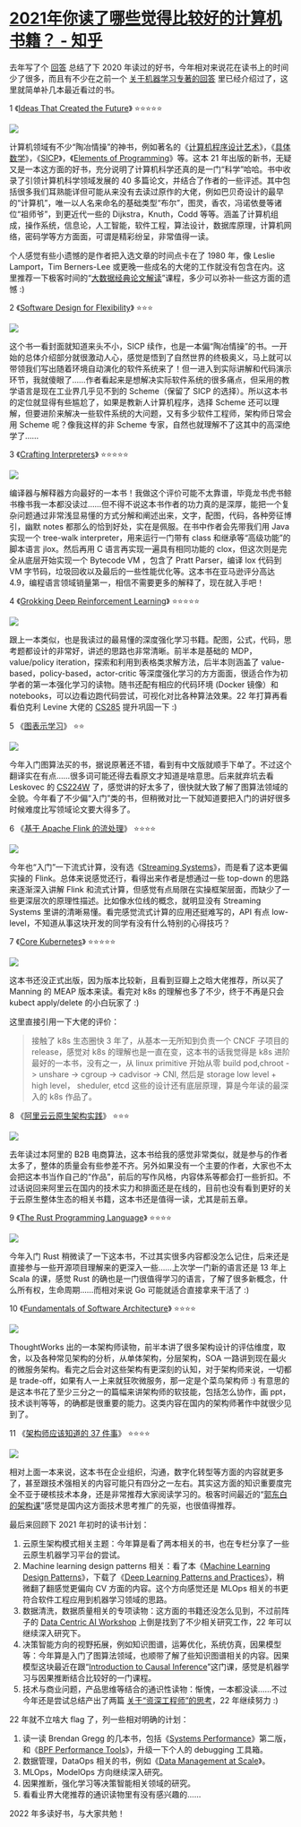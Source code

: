 # [2021年你读了哪些觉得比较好的计算机书籍？ - 知乎](https://www.zhihu.com/question/459130825/answer/2296538345)

去年写了个 [回答](https://www.zhihu.com/question/427062662/answer/1654558524) 总结了下 2020 年读过的好书，今年相对来说花在读书上的时间少了很多，而且有不少在之前一个 [关于机器学习专著的回答](https://www.zhihu.com/question/465489928/answer/1981644390) 里已经介绍过了，这里就简单补几本最近看过的书。

1 《[Ideas That Created the Future](https://book.douban.com/subject/35361700/)》 ⭐⭐⭐⭐⭐

![](https://pic3.zhimg.com/50/v2-af6423ddbb32d6d35d12e1c523038401_720w.jpg?source=1940ef5c)

计算机领域有不少“陶冶情操”的神书，例如著名的《[计算机程序设计艺术](https://book.douban.com/subject/26681685/)》，《[具体数学](https://book.douban.com/subject/21323941/)》，《[SICP](https://book.douban.com/subject/1148282/)》，《[Elements of Programming](https://book.douban.com/subject/7564093/)》等。这本 21 年出版的新书，无疑又是一本这方面的好书，充分说明了计算机科学还真的是一门“科学”哈哈。书中收录了引领计算机科学领域发展的 40 多篇论文，并结合了作者的一些评述。其中包括很多我们耳熟能详但可能从来没有去读过原作的大佬，例如巴贝奇设计的最早的“计算机”，唯一以人名来命名的基础类型“布尔”，图灵，香农，冯诺依曼等诸位“祖师爷”，到更近代一些的 Dijkstra，Knuth，Codd 等等。涵盖了计算机组成，操作系统，信息论，人工智能，软件工程，算法设计，数据库原理，计算机网络，密码学等方方面面，可谓是精彩纷呈，非常值得一读。

个人感觉有些小遗憾的是作者把入选文章的时间点卡在了 1980 年，像 Leslie Lamport，Tim Berners-Lee 或更晚一些成名的大佬的工作就没有包含在内。这里推荐一下极客时间的“[大数据经典论文解读](https://time.geekbang.org/column/intro/100091101)”课程，多少可以弥补一些这方面的遗憾 :)

2 《[Software Design for Flexibility](https://book.douban.com/subject/35279131/)》 ⭐⭐⭐

![](https://pica.zhimg.com/50/v2-9490c238f21d6b21bfabd5c67657557f_720w.jpg?source=1940ef5c)

这个书一看封面就知道来头不小，SICP 续作，也是一本偏“陶冶情操”的书。一开始的总体介绍部分就很激动人心，感觉是悟到了自然世界的终极奥义，马上就可以带领我们写出随着环境自动演化的软件系统来了！但一进入到实际讲解和代码演示环节，我就傻眼了……作者看起来是想解决实际软件系统的很多痛点，但采用的教学语言是现在工业界几乎见不到的 Scheme（保留了 SICP 的选择）。所以这本书的定位就显得有些尴尬了，如果是教新人计算机程序，选择 Scheme 还可以理解，但要进阶来解决一些软件系统的大问题，又有多少软件工程师，架构师日常会用 Scheme 呢？像我这样的非 Scheme 专家，自然也就理解不了这其中的高深绝学了……

3 《[Crafting Interpreters](https://book.douban.com/subject/35548379/)》 ⭐⭐⭐⭐⭐

![](https://pica.zhimg.com/50/v2-4299db8251534d162d09bfd858f962db_720w.jpg?source=1940ef5c)

编译器与解释器方向最好的一本书！我做这个评价可能不太靠谱，毕竟龙书虎书鲸书橡书我一本都没读过……但不得不说这本书作者的功力真的是深厚，能把一个复杂问题通过非常浅显易懂的方式分解和阐述出来，文字，配图，代码，各种旁征博引，幽默 notes 都那么的恰到好处，实在是佩服。在书中作者会先带我们用 Java 实现一个 tree-walk interpreter，用来运行一门带有 class 和继承等“高级功能”的脚本语言 jlox。然后再用 C 语言再实现一遍具有相同功能的 clox，但这次则是完全从底层开始实现一个 Bytecode VM ，包含了 Pratt Parser，编译 lox 代码到 VM 字节码，垃圾回收以及最后的一些性能优化等。这本书在亚马逊评分高达 4.9，编程语言领域销量第一，相信不需要更多的解释了，现在就入手吧！

4 《[Grokking Deep Reinforcement Learning](https://book.douban.com/subject/35238587/)》 ⭐⭐⭐⭐⭐

![](https://pic1.zhimg.com/50/v2-528eb0d6c3fa61171258e685d98953cc_720w.jpg?source=1940ef5c)

跟上一本类似，也是我读过的最易懂的深度强化学习书籍。配图，公式，代码，思考题都设计的非常好，讲述的思路也非常清晰。前半本是基础的 MDP，value/policy iteration，探索和利用到表格类求解方法，后半本则涵盖了 value-based，policy-based，actor-critic 等深度强化学习的方方面面，很适合作为初学者的第一本强化学习的读物。随书还配有相应的代码环境 (Docker 镜像）和 notebooks，可以边看边跑代码尝试，可视化对比各种算法效果。22 年打算再看看伯克利 Levine 大佬的 [CS285](https://rail.eecs.berkeley.edu/deeprlcourse/) 提升巩固一下 :)

5 《[图表示学习](https://book.douban.com/subject/35478592/)》 ⭐⭐

![](https://pic3.zhimg.com/50/v2-bb49c17e746c734c0e7b847020526c24_720w.jpg?source=1940ef5c)

今年入门图算法买的书，据说原著还不错，看到有中文版就顺手下单了。不过这个翻译实在有点……很多词可能还得去看原文才知道是啥意思。后来就弃坑去看 Leskovec 的 [CS224W](http://web.stanford.edu/class/cs224w/) 了，感觉讲的好太多了，很快就大致了解了图算法领域的全貌。今年看了不少偏“入门”类的书，但稍微对比一下就知道要把入门的讲好很多时候难度比写领域论文要大得多了。

6 《[基于 Apache Flink 的流处理](https://book.douban.com/subject/34912177/)》 ⭐⭐⭐⭐

![](https://pic1.zhimg.com/50/v2-02fc095643d3e51aa6346634106b9988_720w.jpg?source=1940ef5c)

今年也“入门”一下流式计算，没有选《[Streaming Systems](https://book.douban.com/subject/27080632/)》，而是看了这本更偏实操的 Flink。总体来说感觉还行，看得出来作者是想通过一些 top-down 的思路来逐渐深入讲解 Flink 和流式计算，但感觉有点局限在实操框架层面，而缺少了一些更深层次的原理性描述。比如像水位线的概念，就明显没有 Streaming Systems 里讲的清晰易懂。看完感觉流式计算的应用还挺难写的，API 有点 low-level，不知道从事这块开发的同学有没有什么特别的心得技巧？

7 《[Core Kubernetes](https://book.douban.com/subject/34899192/)》 ⭐⭐⭐⭐⭐

![](https://pica.zhimg.com/50/v2-fc0ecff9452c1b792ba98d5732448321_720w.jpg?source=1940ef5c)

这本书还没正式出版，因为版本比较新，且看到豆瓣上之晗大佬推荐，所以买了 Manning 的 MEAP 版本来读。看完对 k8s 的理解也多了不少，终于不再是只会 kubect apply/delete 的小白玩家了 :)

这里直接引用一下大佬的评价：

> 接触了 k8s 生态圈快 3 年了，从基本一无所知到负责一个 CNCF 子项目的 release，感觉对 k8s 的理解也是一直在变，这本书的话我觉得是 k8s 进阶最好的一本书，没有之一，从 linux primitive 开始从零 build pod,chroot -> unshare -> cgroup -> cadvisor -> CNI, 然后是 storage low level + high level， sheduler, etcd 这些的设计还有底层原理，算是今年读的最深入的 k8s 作品了。  

8 《[阿里云云原生架构实践](https://book.douban.com/subject/35469552/)》 ⭐⭐⭐

![](https://pic1.zhimg.com/50/v2-0d3da2f1044d5e2f0d4387e8ab21231b_720w.jpg?source=1940ef5c)

去年读过本阿里的 B2B 电商算法，这本书给我的感觉非常类似，就是参与的作者太多了，整体的质量会有些参差不齐。另外如果没有一个主要的作者，大家也不太会把这本书当作自己的“作品”，前后的写作风格，内容体系等都会打一些折扣。不过话说回来阿里云在国内的技术实力和排面还是在线的，目前也没有看到更好的关于云原生整体生态的相关书籍，这本书还是值得一读，尤其是前五章。

9 《[The Rust Programming Language](https://book.douban.com/subject/27013197/)》 ⭐⭐⭐⭐

![](https://pic1.zhimg.com/50/v2-bf5a4de10f7bd29cb30928ac3611a0b8_720w.jpg?source=1940ef5c)

今年入门 Rust 稍微读了一下这本书，不过其实很多内容都没怎么记住，后来还是直接参与一些开源项目理解来的更深入一些……上次学一门新的语言还是 13 年上 Scala 的课，感觉 Rust 的确也是一门很值得学习的语言，了解了很多新概念，什么所有权，生命周期……而相对来说 Go 可能就适合直接拿来干活了 :)

10 《[Fundamentals of Software Architecture](https://book.douban.com/subject/34464806/)》 ⭐⭐⭐⭐

![](https://pic2.zhimg.com/50/v2-8a5d8257b19f7629cbeb1042e9b5dd31_720w.jpg?source=1940ef5c)

ThoughtWorks 出的一本架构师读物，前半本讲了很多架构设计的评估维度，取舍，以及各种常见架构的分析，从单体架构，分层架构，SOA 一路讲到现在最火的微服务架构。看完之后会对这些架构有更深刻的认知，对于架构师来说，一切都是 trade-off，如果有人一上来就狂吹微服务，那一定是个菜鸟架构师 :) 有意思的是这本书花了至少三分之一的篇幅来讲架构师的软技能，包括怎么协作，画 ppt，技术谈判等等，的确都是很重要的能力。这类内容在国内的架构师著作中就很少见到了。

11 《[架构师应该知道的 37 件事](https://book.douban.com/subject/35062026/)》 ⭐⭐⭐⭐

![](https://pic3.zhimg.com/50/v2-2845336c870bb199e62788c9c38450db_720w.jpg?source=1940ef5c)

相对上面一本来说，这本书在企业组织，沟通，数字化转型等方面的内容就更多了，甚至跟技术强相关的内容可能只有四分之一左右。其实这方面的知识重要度完全不亚于硬核技术本身，还是非常推荐大家阅读学习的。极客时间最近的“[郭东白的架构课](https://time.geekbang.org/column/intro/100099801)”感觉是国内这方面技术思考推广的先驱，也很值得推荐。

最后来回顾下 2021 年初时的读书计划：

1.  云原生架构模式相关主题：今年算是看了两本相关的书，也在专栏分享了一些云原生机器学习平台的尝试。
2.  Machine learning design patterns 相关：看了本《[Machine Learning Design Patterns](https://book.douban.com/subject/35135282/)》，下载了《[Deep Learning Patterns and Practices](https://book.douban.com/subject/35168226/)》，稍微翻了翻感觉更偏向 CV 方面的内容。这个方向感觉还是 MLOps 相关的书更符合软件工程应用到机器学习领域的思路。
3.  数据清洗，数据质量相关的专项读物：这方面的书籍还没怎么见到，不过前阵子的 [Data Centric AI Workshop](https://zhuanlan.zhihu.com/p/435894738) 上倒是找到了不少相关研究工作，22 年可以继续深入研究下。
4.  决策智能方向的视野拓展，例如知识图谱，运筹优化，系统仿真，因果模型等：今年算是入门了图算法领域，也顺带了解了些知识图谱相关的内容。因果模型这块最近在跟“[Introduction to Causal Inference](https://www.bradyneal.com/causal-inference-course)”这门课，感觉是机器学习与因果推断结合比较好的一门课程。
5.  技术与商业问题，产品思维等结合的通识性读物：惭愧，一本都没读……不过今年还是尝试总结产出了两篇 [关于“资深工程师”的思考](https://zhuanlan.zhihu.com/p/410206677)，22 年继续努力 :)

22 年就不立啥大 flag 了，列一些相对明确的计划：

1.  读一读 Brendan Gregg 的几本书，包括《[Systems Performance](https://book.douban.com/subject/35114639/)》第二版，和《[BPF Performance Tools](https://book.douban.com/subject/34467459/)》，升级一下个人的 debugging 工具箱。
2.  数据管理，DataOps 相关的书，例如《[Data Management at Scale](https://book.douban.com/subject/35219958/)》。
3.  MLOps，ModelOps 方向继续深入研究。
4.  因果推断，强化学习等决策智能相关领域的研究。
5.  看看业界大佬推荐的通识读物里有没有感兴趣的……

2022 年多读好书，与大家共勉！
